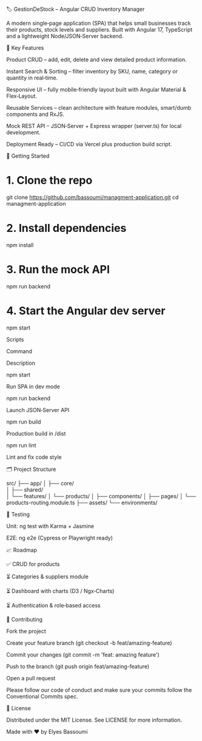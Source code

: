🏷️ GestionDeStock – Angular CRUD Inventory Manager

A modern single‑page application (SPA) that helps small businesses track their products, stock levels and suppliers. Built with Angular 17, TypeScript and a lightweight Node/JSON‑Server backend.



🔑 Key Features

Product CRUD – add, edit, delete and view detailed product information.

Instant Search & Sorting – filter inventory by SKU, name, category or quantity in real‑time.

Responsive UI – fully mobile‑friendly layout built with Angular Material & Flex‑Layout.

Reusable Services – clean architecture with feature modules, smart/dumb components and RxJS.

Mock REST API – JSON‑Server + Express wrapper (server.ts) for local development.

Deployment Ready – CI/CD via Vercel plus production build script.

🚀 Getting Started

# 1. Clone the repo
git clone https://github.com/bassoumi/managment-application.git
cd managment-application

# 2. Install dependencies
npm install

# 3. Run the mock API
npm run backend        

# 4. Start the Angular dev server
npm start              

Scripts

Command

Description

npm start

Run SPA in dev mode

npm run backend

Launch JSON‑Server API

npm run build

Production build in /dist

npm run lint

Lint and fix code style

🗂️ Project Structure

src/
├── app/
│   ├── core/       
│   ├── shared/     
│   └── features/
│       └── products/
│           ├── components/
│           ├── pages/
│           └── products-routing.module.ts
├── assets/
└── environments/

🧪 Testing

Unit: ng test with Karma + Jasmine

E2E: ng e2e (Cypress or Playwright ready)

📈 Roadmap

✅ CRUD for products

⏳ Categories & suppliers module

⏳ Dashboard with charts (D3 / Ngx‑Charts)

⏳ Authentication & role‑based access

🤝 Contributing

Fork the project

Create your feature branch (git checkout -b feat/amazing-feature)

Commit your changes (git commit -m 'feat: amazing feature')

Push to the branch (git push origin feat/amazing-feature)

Open a pull request

Please follow our code of conduct and make sure your commits follow the Conventional Commits spec.

📜 License

Distributed under the MIT License. See LICENSE for more information.

Made with ❤️ by Elyes Bassoumi

